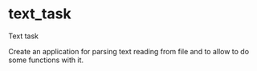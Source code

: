 # text_task
Text task

Create an application for parsing text reading from file and to allow to do some functions with it.
